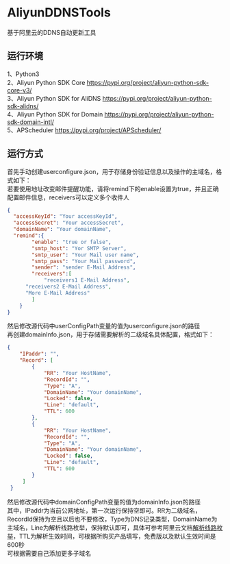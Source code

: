 AliyunDDNSTools
===
基于阿里云的DDNS自动更新工具<br>
## 运行环境<br>
1、Python3<br>
2、Aliyun Python SDK Core https://pypi.org/project/aliyun-python-sdk-core-v3/<br>
3、Aliyun Python SDK for AliDNS https://pypi.org/project/aliyun-python-sdk-alidns/<br>
4、Aliyun Python SDK for Domain https://pypi.org/project/aliyun-python-sdk-domain-intl/<br>
5、APScheduler https://pypi.org/project/APScheduler/<br>
## 运行方式<br>
首先手动创建userconfigure.json，用于存储身份验证信息以及操作的主域名，格式如下：<br>
若要使用地址改变邮件提醒功能，请将remind下的enable设置为true，并且正确配置邮件信息，receivers可以定义多个收件人
```json
{
  "accessKeyId": "Your accessKeyId",
  "accessSecret": "Your accessSecret",
  "domainName": "Your domainName",
  "remind":{
		"enable": "true or false",
		"smtp_host": "Yor SMTP Server",
		"smtp_user": "Your Mail user name",
		"smtp_pass": "Your Mail password",
		"sender": "sender E-Mail Address",
		"receivers":[
			"receivers1 E-Mail Address",
      "receivers2 E-Mail Address",
      "More E-Mail Address"
		]
	}
}
```
然后修改源代码中userConfigPath变量的值为userconfigure.json的路径<br>
再创建domainInfo.json，用于存储需要解析的二级域名具体配置，格式如下：<br>
```json
{
    "IPaddr": "",
    "Record": [
        {
            "RR": "Your HostName",
            "RecordId": "",
            "Type": "A",
            "DomainName": "Your domainName",
            "Locked": false,
            "Line": "default",
            "TTL": 600
        },
        {
            "RR": "Your HostName",
            "RecordId": "",
            "Type": "A",
            "DomainName": "Your domainName",
            "Locked": false,
            "Line": "default",
            "TTL": 600
        }
     ]
 }
```
然后修改源代码中domainConfigPath变量的值为domainInfo.json的路径<br>
其中，IPaddr为当前公网地址，第一次运行保持空即可。RR为二级域名，RecordId保持为空且以后也不要修改，Type为DNS记录类型，DomainName为主域名，Line为解析线路枚举，保持默认即可，具体可参考阿里云文档[解析线路枚举](https://help.aliyun.com/document_detail/29807.html?spm=a2c4g.11186623.2.16.1fce2846njgztT)，TTL为解析生效时间，可根据所购买产品填写，免费版以及默认生效时间是600秒<br>
可根据需要自己添加更多子域名<br>
